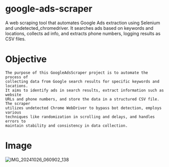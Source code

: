 # google-ads-scraper
A web scraping tool that automates Google Ads extraction using Selenium and undetected_chromedriver. It searches ads based on keywords and locations, collects ad info, and extracts phone numbers, logging results as CSV files.
# Objective
    The purpose of this GoogleAdsScraper project is to automate the process of 
    collecting data from Google search results for specific keywords and locations. 
    It aims to identify ads in search results, extract information such as website 
    URLs and phone numbers, and store the data in a structured CSV file. The scraper 
    utilizes undetected Chrome WebDriver to bypass bot detection, employs various 
    techniques like randomization in scrolling and delays, and handles errors to 
    maintain stability and consistency in data collection.
# Image
![IMG_20241026_060902_138](https://github.com/user-attachments/assets/84d1c253-7ab0-42fb-9f2a-5abba6f96021)
